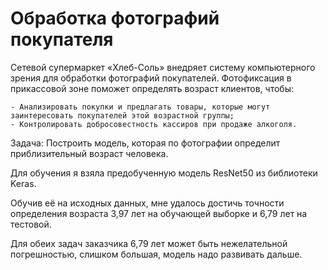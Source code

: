 # Обработка фотографий покупателя


Сетевой супермаркет «Хлеб-Соль» внедряет систему компьютерного зрения для обработки фотографий покупателей. Фотофиксация в прикассовой зоне поможет определять возраст клиентов, чтобы:

    - Анализировать покупки и предлагать товары, которые могут заинтересовать покупателей этой возрастной группы;
    - Контролировать добросовестность кассиров при продаже алкоголя.

Задача: Построить модель, которая по фотографии определит приблизительный возраст человека. 

Для обучения я взяла предобученную модель ResNet50 из библиотеки Keras.

Обучив её на исходных данных, мне удалось достичь точности определения возраста 3,97 лет на обучающей выборке и 6,79 лет на тестовой. 

Для обеих задач заказчика 6,79 лет может быть нежелательной погрешностью, слишком большая, модель надо развивать дальше.